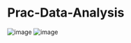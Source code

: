 # Prac-Data-Analysis
![image](https://github.com/YoonseokChoi/Public-Data-Analysis/assets/113589339/d004b44b-8a00-4f78-baf2-023e9ab4aeb6)
![image](https://github.com/YoonseokChoi/Public-Data-Analysis/assets/113589339/0051cc01-d917-447c-b297-f55c6b65cb2e)
